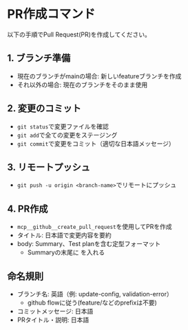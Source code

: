 # PR作成コマンド

以下の手順でPull Request(PR)を作成してください。

## 1. ブランチ準備
- 現在のブランチがmainの場合: 新しいfeatureブランチを作成
- それ以外の場合: 現在のブランチをそのまま使用

## 2. 変更のコミット
- `git status`で変更ファイルを確認
- `git add`で全ての変更をステージング
- `git commit`で変更をコミット（適切な日本語メッセージ）

## 3. リモートプッシュ
- `git push -u origin <branch-name>`でリモートにプッシュ

## 4. PR作成
- `mcp__github__create_pull_request`を使用してPRを作成
- タイトル: 日本語で変更内容を要約
- body: Summary、Test planを含む定型フォーマット
    - Summaryの末尾に <!-- I want to review in Japanese. --> を入れる

## 命名規則
- ブランチ名: 英語（例: update-config, validation-error）
  - github flowに従う(feature/などのprefixは不要)
- コミットメッセージ: 日本語
- PRタイトル・説明: 日本語
